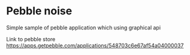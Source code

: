 Pebble noise
============

Simple sample of pebble application which using graphical api

Link to pebble store
https://apps.getpebble.com/applications/548703c6e67af54a04000037
